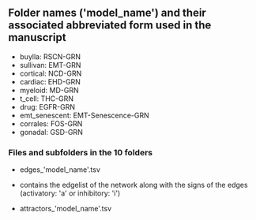 ## Folder names ('model_name') and their associated abbreviated form used in the manuscript
- buylla: RSCN-GRN
- sullivan: EMT-GRN
- cortical: NCD-GRN
- cardiac: EHD-GRN
- myeloid: MD-GRN
- t_cell: THC-GRN
- drug: EGFR-GRN
- emt_senescent: EMT-Senescence-GRN
- corrales: FOS-GRN
- gonadal: GSD-GRN
### Files and subfolders in the 10 folders
 * edges_'model_name'.tsv
- contains the edgelist of the network along with the signs of the edges (activatory: 'a' or inhibitory: 'i')
 * attractors_'model_name'.tsv
